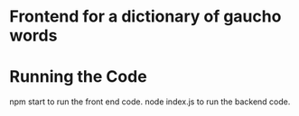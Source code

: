 # Frontend for a dictionary of gaucho words

# Running the Code
npm start to run the front end code. 
node index.js to run the backend code.